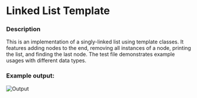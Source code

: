# Linked List Template
### Description
This is an implementation of a singly-linked list using template classes. It features adding nodes to the end, removing all instances of a node, printing the list,
and finding the last node. The test file demonstrates example usages with different data types.

### Example output:

![Output](https://i.imgur.com/9wbQYGo.png)
